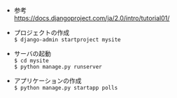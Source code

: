 * 参考  
https://docs.djangoproject.com/ja/2.0/intro/tutorial01/  
  
* プロジェクトの作成  
`$ django-admin startproject mysite`  
  
* サーバの起動  
`$ cd mysite`  
`$ python manage.py runserver`  
  
* アプリケーションの作成  
`$ python manage.py startapp polls`  